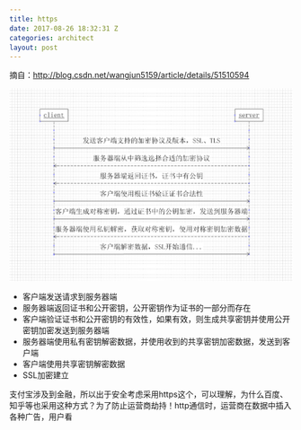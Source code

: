 ```yaml
---
title: https
date: 2017-08-26 18:32:31 Z
categories: architect
layout: post
---
```


摘自：http://blog.csdn.net/wangjun5159/article/details/51510594

![https建立连接](https://github.com/shidongwa/shidongwa.github.io/blob/master/images/https-establish-conn.jpg?raw=true)
*  客户端发送请求到服务器端
*  服务器端返回证书和公开密钥，公开密钥作为证书的一部分而存在
*  客户端验证证书和公开密钥的有效性，如果有效，则生成共享密钥并使用公开密钥加密发送到服务器端
*  服务器端使用私有密钥解密数据，并使用收到的共享密钥加密数据，发送到客户端
*  客户端使用共享密钥解密数据
*  SSL加密建立

支付宝涉及到金融，所以出于安全考虑采用https这个，可以理解，为什么百度、知乎等也采用这种方式？为了防止运营商劫持！http通信时，运营商在数据中插入各种广告，用户看
